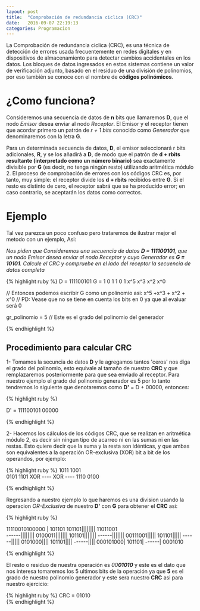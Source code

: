 ```yaml
---
layout: post
title:  "Comprobación de redundancia ciclica (CRC)"
date:   2016-09-07 22:19:13
categories: Programacion
---
```


La Comprobación de redundancia ciclica (CRC), es una técnica de detección de errores usada frecuentemente en redes digitales y en dispositivos de almacenamiento para detectar cambios accidentales en los datos. Los bloques de datos ingresados en estos sistemas contiene un valor de verificación adjunto, basado en el residuo de una división de polinomios, por eso también se conoce con el nombre de **códigos polinómicos**.

# ¿Como funciona?

Consideremos una secuencia de datos de **n** bits que llamaremos **D**, que el nodo *Emisor* desea enviar al nodo *Receptor*. El Emisor y el receptor tienen que acordar primero un patrón de *r + 1 bits* conocido como *Generador* que denominaremos con la letra **G**. 

Para un determinada secuencia de datos, **D**, el emisor seleccionará r bits adicionales, **R**, y se los añadirá a **D**, de modo que el patrón de **d + rbits resultante (interpretado como un número binario)** sea exactamente divisible por **G** (es decir, no tenga ningún resto) utilizando aritmética módulo 2. El proceso de comprobación de errores con los códigos CRC es, por tanto, muy simple: el receptor divide los **d + rbits** recibidos entre **G**. Si el resto es distinto de cero, el receptor sabrá que se ha producido error; en caso contrario, se aceptarán los datos como correctos.

# Ejemplo 
Tal vez parezca un poco confuso pero trataremos de ilustrar mejor el metodo con un ejemplo, Asi:

*Nos piden que Consideremos una secuencia de datos  **D = 111100101**, que un nodo Emisor desea enviar al nodo Receptor y cuyo  Generador es **G = 10101**. Calcule el CRC y compruebe en el lado del receptor la secuencia de datos completa* 

{% highlight ruby  %}
D = 111100101
G =  1      0      1      1      0      1
    x^5           x^3    x^2           x^0    

// Entonces podemos escribir G como un polinomio asi: x^5 +x^3 + x^2 + x^0
// PD: Vease que no se tiene en cuenta los bits en 0 ya que al evaluar será 0

gr_polinomio = 5 // Este es el grado del polinomio del generador


{% endhighlight %}

## Procedimiento para calcular CRC

1- Tomamos la secuncia de datos **D** y le agregamos tantos 'ceros' nos diga el grado del polinomio, esto equivale al tamaño de nuestro **CRC** y que remplazaremos posteriormente para que sea enviado al receptor. Para nuestro ejemplo el grado del polinomio generador es 5 por lo tanto tendremos lo siguiente que denotaremos como **D'** =  D + 00000, entonces:

{% highlight ruby  %}

D' = 111100101   00000

{% endhighlight %}

2- Hacemos los cálculos de los códigos CRC, que se realizan en aritmética módulo 2, es decir sin ningun tipo de acarreo ni en las sumas ni en las restas. Esto quiere decir que la suma y la resta son idénticas, y que ambas son equivalentes a la operación OR-exclusiva (XOR) bit a bit de los operandos, por ejemplo:

{% highlight ruby  %}
      1011           1001  
      0101           1101
XOR   ----     XOR   ----
      1110           0100

{% endhighlight %}

Regresando a nuestro ejemplo lo que haremos es una division usando la operacion *OR-Exclusiva* de nuestro **D'** con **G** para obtener el **CRC** asi: 

{% highlight ruby  %}

11110010100000     | 101101 
101101||||||||      11011001    
------||||||||
0100011|||||||
 101101|||||||
 ------|||||||
 00111001|||||
   101101|||||
   ------|||||
   0101000||||
    101101||||
    ------||||
    000101000|
       101101|
       ------|
       0001010       
       
{% endhighlight %}

El resto o residuo de nuestra operación es *00**01010*** y este es el dato que nos interesa tomaremos los 5 ultimos bits de la operación ya que **5** es el grado de nuestro polinomio generador y este sera nuestro **CRC** asi para nuestro ejercicio:

{% highlight ruby  %}
CRC = 01010    
{% endhighlight %}


